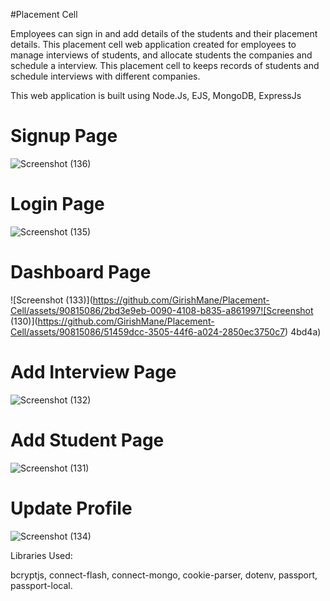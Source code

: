 #Placement Cell

Employees can sign in and add details of the students and their placement details.
This placement cell web application created for employees to manage interviews of students, and allocate students the companies and schedule a interview.
This placement cell to keeps records of students and schedule interviews with different companies.

This web application is built using Node.Js, EJS, MongoDB, ExpressJs
# Signup Page
![Screenshot (136)](https://github.com/GirishMane/Placement-Cell/assets/90815086/d08f2fcd-fd31-4b5a-be32-dd6eb5e5c600)
# Login Page
![Screenshot (135)](https://github.com/GirishMane/Placement-Cell/assets/90815086/e75044db-3fb9-4479-9806-dbdce5e5b603)
# Dashboard Page
![Screenshot (133)](https://github.com/GirishMane/Placement-Cell/assets/90815086/2bd3e9eb-0090-4108-b835-a861997![Screenshot (130)](https://github.com/GirishMane/Placement-Cell/assets/90815086/51459dcc-3505-44f6-a024-2850ec3750c7)
4bd4a)

# Add Interview Page
![Screenshot (132)](https://github.com/GirishMane/Placement-Cell/assets/90815086/3692a9f4-0db3-4f2d-923a-37dba78ef131)

# Add Student Page
![Screenshot (131)](https://github.com/GirishMane/Placement-Cell/assets/90815086/d04e405d-aa1e-4493-a0c9-fde94e5bca39)

# Update Profile
![Screenshot (134)](https://github.com/GirishMane/Placement-Cell/assets/90815086/ea6e9a3c-6e7c-40e3-a6d6-c90a55a885e4)

Libraries Used:

bcryptjs,
connect-flash,
connect-mongo,
cookie-parser,
dotenv,
passport,
passport-local.
